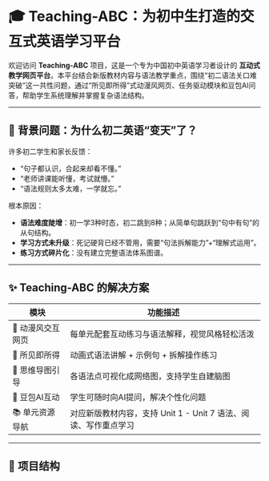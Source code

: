 # 🎓 Teaching-ABC：为初中生打造的交互式英语学习平台

欢迎访问 **Teaching-ABC** 项目，这是一个专为中国初中英语学习者设计的 **互动式教学网页平台**。本平台结合新版教材内容与语法教学重点，围绕“初二语法关口难突破”这一共性问题，通过“所见即所得”式动漫风网页、任务驱动模块和豆包AI问答，帮助学生系统理解并掌握复杂语法结构。

---

## 🚧 背景问题：为什么初二英语“变天”了？

许多初二学生和家长反馈：

- “句子都认识，合起来却看不懂。”
- “老师讲课能听懂，考试就懵。”
- “语法规则太多太难，一学就忘。”

根本原因：
- **语法难度陡增**：初一学3种时态，初二跳到8种；从简单句跳跃到“句中有句”的从句结构。
- **学习方式未升级**：死记硬背已经不管用，需要“句法拆解能力”+“理解式运用”。
- **练习方式碎片化**：没有建立完整语法体系图谱。

---

## ✨ Teaching-ABC 的解决方案

| 模块 | 功能描述 |
|------|----------|
| 🎨 动漫风交互网页 | 每单元配套互动练习与语法解释，视觉风格轻松活泼 |
| 🔄 所见即所得 | 动画式语法讲解 + 示例句 + 拆解操作练习 |
| 🧠 思维导图引导 | 各语法点可视化成网络图，支持学生自建脑图 |
| 🤖 豆包AI互动 | 学生可随时向AI提问，解决个性化问题 |
| 📚 单元资源导航 | 对应新版教材内容，支持 Unit 1 - Unit 7 语法、阅读、写作重点学习 |

---

## 📘 项目结构

